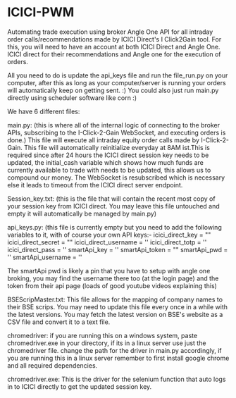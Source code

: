 # ICICI-PWM
Automating trade execution using broker Angle One API for all intraday order calls/recommendations made by ICICI Direct's I Click2Gain tool.
For this, you will need to have an account at both ICICI Direct and Angle One. ICICI direct for their recommendations and Angle one for the execution of orders.

All you need to do is update the api_keys file and run the file_run.py on your computer, after this as long as your computer/server is running your orders will automatically keep on getting sent. :) You could also just run main.py directly using scheduler software like corn :)

We have 6 different files:

main.py: (this is where all of the internal logic of connecting to the broker APIs, subscribing to the I-Click-2-Gain WebSocket, and executing orders is done.) This file will execute all intraday equity order calls made by I-Click-2-Gain. This file will automatically reinitialize everyday at 8AM ist.This is required since after 24 hours the ICICI direct session key needs to be updated, the initial_cash variable which shows how much funds are currently available to trade with needs to be updated, this allows us to compound our money. The WebSocket is resubscribed which is necessary else it leads to timeout from the ICICI direct server endpoint.

Session_key.txt: (this is the file that will contain the recent most copy of your session key from ICICI direct. You may leave this file untouched and empty it will automatically be managed by main.py)

api_keys.py: (this file is currently empty but you need to add the following variables to it, with of course your own API keys:- 
icici_direct_key = "" 
icici_direct_secret = "" 
icici_direct_username = ''
icici_direct_totp = ''
icici_direct_pass = ''
smartApi_key = '' 
smartApi_token = "" 
smartApi_pwd = '' 
smartApi_username = ''

The smartApi pwd is likely a pin that you have to setup with angle one broking, you may find the username there too (at the login page) and the token from their api page (loads of good youtube videos explaining this)

BSEScripMaster.txt: This file allows for the mapping of company names to their BSE scrips. You may need to update this file every once in a while with the latest versions. You may fetch the latest version on BSE's website as a CSV file and convert it to a text file.

chromedriver: if you are running this on a windows system, paste chromedriver.exe in your directory, if its in a linux server use just the chromedriver file. change the path for the driver in main.py accordingly, if you are running this in  a linux server remember to first install google chrome and all required dependencies.  

chromedriver.exe: This is the driver for the selenium function that auto logs in to ICICI directly to get the updated session key.
